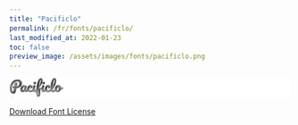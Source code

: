 ```yaml
---
title: "Pacificlo"
permalink: /fr/fonts/pacificlo/
last_modified_at: 2022-01-23
toc: false
preview_image: /assets/images/fonts/pacificlo.png
---
```

![Pacificlo](/assets/images/fonts/pacificlo.png)

[Download Font License](https://github.com/inkstitch/inkstitch/tree/main/fonts/pacificlo/LICENSE)